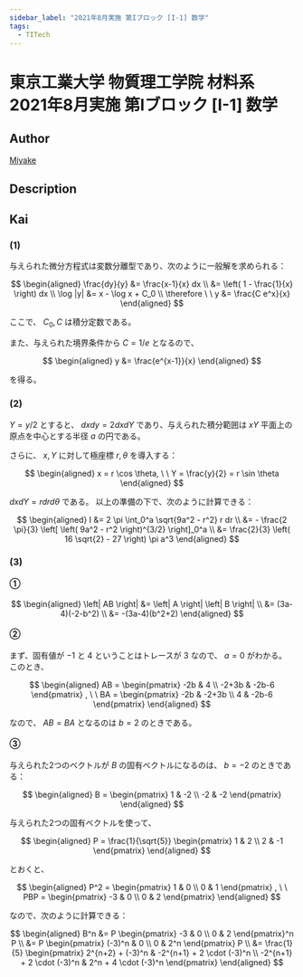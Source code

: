 ```yaml
---
sidebar_label: "2021年8月実施 第Iブロック [I-1] 数学"
tags:
  - TITech
---
```

# 東京工業大学 物質理工学院 材料系 2021年8月実施 第Iブロック \[I-1\] 数学

## **Author**
[Miyake](https://miyake.github.io/exams/index.html)

## **Description**

## **Kai**
### (1)
与えられた微分方程式は変数分離型であり、次のように一般解を求められる：

$$
\begin{aligned}
\frac{dy}{y}
&= \frac{x-1}{x} dx
\\
&= \left( 1 - \frac{1}{x} \right) dx
\\
\log |y|
&= x - \log x + C_0
\\
\therefore \ \ 
y &= \frac{C e^x}{x}
\end{aligned}
$$

ここで、 $C_0, C$ は積分定数である。

また、与えられた境界条件から $C=1/e$ となるので、

$$
\begin{aligned}
y &= \frac{e^{x-1}}{x}
\end{aligned}
$$

を得る。

### (2)
$Y=y/2$ とすると、 $dxdy = 2dxdY$ であり、与えられた積分範囲は $xY$ 平面上の原点を中心とする半径 $a$ の円である。

さらに、 $x,Y$ に対して極座標 $r, \theta$ を導入する：

$$
\begin{aligned}
x = r \cos \theta, \ \ Y = \frac{y}{2} = r \sin \theta
\end{aligned}
$$

$dxdY = r dr d \theta$ である。
以上の準備の下で、次のように計算できる：

$$
\begin{aligned}
I
&= 2 \pi \int_0^a \sqrt{9a^2 - r^2} r dr
\\
&= - \frac{2 \pi}{3} \left[ \left( 9a^2 - r^2 \right)^{3/2} \right]_0^a
\\
&= \frac{2}{3} \left( 16 \sqrt{2} - 27 \right) \pi a^3
\end{aligned}
$$

### (3)
#### &#9312;

$$
  \begin{aligned}
  \left| AB \right|
  &= \left| A \right| \left| B \right|
  \\
  &= (3a-4)(-2-b^2)
  \\
  &= -(3a-4)(b^2+2)
  \end{aligned}
$$

#### &#9313;
まず、固有値が $-1$ と $4$ ということはトレースが $3$ なので、 $a=0$ がわかる。
このとき、

$$
  \begin{aligned}
  AB = \begin{pmatrix} -2b & 4 \\ -2+3b & -2b-6 \end{pmatrix}
  , \ \ 
  BA = \begin{pmatrix} -2b & -2+3b \\ 4 & -2b-6 \end{pmatrix}
  \end{aligned}
$$

なので、 $AB=BA$ となるのは $b=2$ のときである。

#### &#9314;
与えられた2つのベクトルが $B$ の固有ベクトルになるのは、 $b=-2$ のときである：

$$
\begin{aligned}
B = \begin{pmatrix} 1 & -2 \\ -2 & -2 \end{pmatrix}
\end{aligned}
$$

与えられた2つの固有ベクトルを使って、

$$
\begin{aligned}
P = \frac{1}{\sqrt{5}} \begin{pmatrix} 1 & 2 \\ 2 & -1 \end{pmatrix}
\end{aligned}
$$

とおくと、

$$
\begin{aligned}
P^2 = \begin{pmatrix} 1 & 0 \\ 0 & 1 \end{pmatrix}
, \ \ 
PBP = \begin{pmatrix} -3 & 0 \\ 0 & 2 \end{pmatrix}
\end{aligned}
$$

なので、次のように計算できる：

$$
\begin{aligned}
B^n
&= P \begin{pmatrix} -3 & 0 \\ 0 & 2 \end{pmatrix}^n P
\\
&= P \begin{pmatrix} (-3)^n & 0 \\ 0 & 2^n \end{pmatrix} P
\\
&= \frac{1}{5}
\begin{pmatrix} 2^{n+2} + (-3)^n & -2^{n+1} + 2 \cdot (-3)^n \\ -2^{n+1} + 2 \cdot (-3)^n & 2^n + 4 \cdot (-3)^n \end{pmatrix}
\end{aligned}
$$
